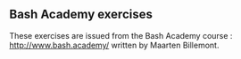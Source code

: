 ## Bash Academy exercises

These exercises are issued from the Bash Academy course : http://www.bash.academy/ written by Maarten Billemont.

